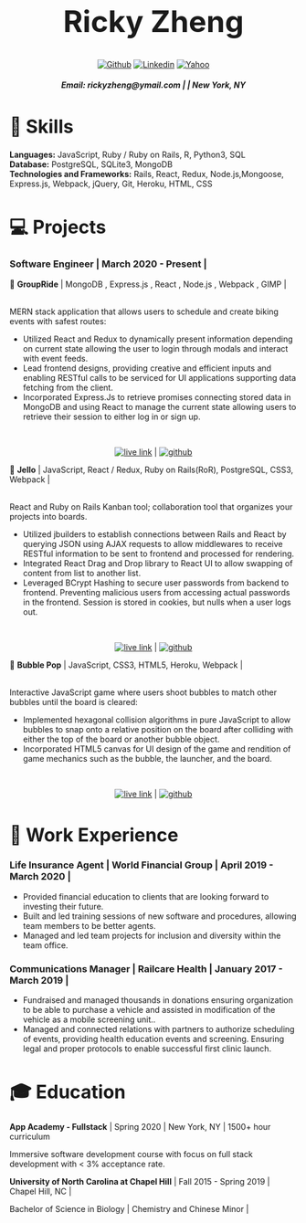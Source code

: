 <h1 align="center" style="font-size: 52px;"> Ricky Zheng </h1>  
<div align="center">

[![Github](https://img.shields.io/badge/-Github-000?style=flat&logo=Github&logoColor=white)](https://github.com/lordrickyz)
[![Linkedin](https://img.shields.io/badge/-LinkedIn-blue?style=flat&logo=Linkedin&logoColor=white)](https://www.linkedin.com/in/rickyzhengs)
[![Yahoo](https://img.shields.io/badge/-Yahoo-6001d2?style=flat&logo=Yahoo&logoColor=white)](mailto:rickyzheng@ymail.com )
<span align="center">
<h5 align="center">  Email: rickyzheng@ymail.com   |  | New York, NY</h5>

<a name="skills"><h1 align="left" style="font-size: 32px;"> 📖 Skills </h1></a>
<div align="left">
<b>Languages:</b> JavaScript, Ruby / Ruby on Rails, R, Python3, SQL </br>
<b>Database:</b> PostgreSQL, SQLite3, MongoDB </br>
<b>Technologies and Frameworks:</b> Rails, React, Redux, Node.js,Mongoose, Express.js, Webpack, jQuery, Git, Heroku, HTML, CSS </br>
</div>

<a name="projects"><h1 align="left" style="font-size: 32px;"> 💻 Projects </h1></a>

<div align="left">
<a name="swe"><h3 style="text-decoration: none;"><b>Software Engineer</b> | March  2020 - Present | </h3></a>
🚴 <b>GroupRide</b> |  MongoDB , Express.js , React , Node.js , Webpack , GIMP |
</div></br>
	
<div align="left">
<p>MERN stack application that allows users to schedule and create biking events with safest routes:</p>
<ul>
    <li>Utilized React and Redux to dynamically present information depending on current state allowing the user to login through modals and interact with event feeds.</li>
    <li>Lead frontend designs, providing creative and efficient inputs and enabling RESTful calls to be serviced for UI applications supporting data fetching from the client.</li>
    <li>Incorporated Express.Js to retrieve promises connecting stored data in MongoDB and using React to manage the current state allowing users to retrieve their session to either log in or sign up.</li>
  </ul>
</div></br>
	
[![live link](https://img.shields.io/badge/-Live%20Site-blue)](https://groupride-aa.herokuapp.com/#/) | [![github](https://img.shields.io/badge/-Github-000?style=flat&logo=Github&logoColor=white)](https://github.com/LouisVelz/groupride)



<div align="left">
🏫 <b>Jello</b> | JavaScript, React / Redux, Ruby on Rails(RoR), PostgreSQL, CSS3,  Webpack | 
</div></br>

<div align="left">
<p>React and Ruby on Rails Kanban tool; collaboration tool that organizes your projects into boards.</p>
<ul>
    <li>Utilized jbuilders to establish connections between Rails and React by querying JSON using AJAX requests to allow middlewares to receive RESTful information to be sent to frontend and processed for rendering.</li>
    <li>Integrated React Drag and Drop library to React UI to allow swapping of content from list to another list.</li>
    <li>Leveraged BCrypt Hashing to secure user passwords from backend to frontend. Preventing malicious users from accessing actual passwords in the frontend. Session is stored in cookies, but nulls when a user logs out.</li>
  </ul>

</div></br>

[![live link](https://img.shields.io/badge/-Live%20Site-blue)](https://jelloz.herokuapp.com/) | [![github](https://img.shields.io/badge/-Github-000?style=flat&logo=Github&logoColor=white)](https://github.com/lordrickyz/Jello)



<div align="left">
🎲 <b>Bubble Pop</b>  |  JavaScript, CSS3, HTML5, Heroku, Webpack |

</div></br>

<div align="left">
<p>Interactive JavaScript game where users shoot bubbles to match other bubbles until the board is cleared:</p>
<ul>
    <li>Implemented hexagonal collision algorithms in pure JavaScript to allow bubbles to snap onto a relative position on the board after colliding with either the top of the board or another bubble object.
</li>
    <li>Incorporated HTML5 canvas for UI design of the game and rendition of game mechanics such as the bubble, the launcher, and the board.</li>
  </ul>

</div></br>

[![live link](https://img.shields.io/badge/-Live%20Site-blue)](https://lordrickyz.github.io/bubble-pop/) | [![github](https://img.shields.io/badge/-Github-000?style=flat&logo=Github&logoColor=white)](https://github.com/lordrickyz/bubble-pop)


<a name="experience"><h1 align="left" style="font-size: 32px;"> 💼 Work Experience </h1></a>

<div align="left">
<a name="life_agent"><h3 style="text-decoration: none;"><b>Life Insurance Agent</b>  |   World Financial Group
	|    April  2019 - March 2020    | </h3>	</a>
<ul>
    <li>Provided financial education to clients that are looking forward to investing their future.</li>
    <li>Built and led training sessions of new software and procedures, allowing team members to be better agents.</li>
<li> Managed and led team projects for inclusion and diversity within the team office.</li>
 </ul>



<a name="com_manager"><h3 style="text-decoration: none;"><b>Communications Manager</b>  |   Railcare Health
|   January  2017 - March  2019   | </h3></a>

<ul>
    <li>Fundraised and managed thousands in donations ensuring organization to be able to purchase a vehicle and assisted in modification of the vehicle as a mobile screening unit..</li>
    <li>Managed and connected relations with partners to authorize scheduling of events, providing health education events and screening. Ensuring legal and proper protocols to enable successful first clinic launch. </li>
 </ul>


<a name="education"><h1 style="font-size: 32px;" align="left"> 🎓  Education </h1></a>

<div align="left">
<b>App Academy - Fullstack</b>  |   Spring 2020   |   New York, NY    |   1500+ hour curriculum  </br>
<p>Immersive software development course with focus on full stack development with < 3% acceptance rate.</p>
</div>

<div align="left">
<b>University of North Carolina at Chapel Hill</b>   |   Fall 2015 - Spring 2019   | Chapel Hill, NC | </br>

<p>Bachelor of Science in Biology | Chemistry and Chinese Minor | </p>

</div>
